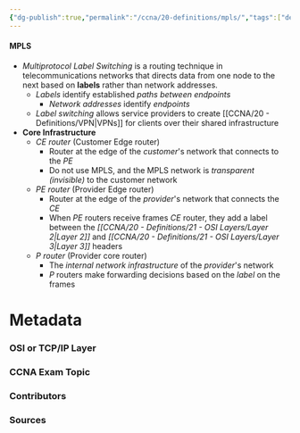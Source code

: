 ```yaml
---
{"dg-publish":true,"permalink":"/ccna/20-definitions/mpls/","tags":["defs_ccna"],"created":"2023-11-04T12:45:23.000-07:00","updated":"2023-11-08T14:02:42.000-08:00"}
---
```


#### MPLS
- *Multiprotocol Label Switching* is a routing technique in telecommunications networks that directs data from one node to the next based on **labels** rather than network addresses.
	- *Labels* identify established *paths between endpoints*
		- *Network addresses* identify *endpoints*
	- *Label switching* allows service providers to create [[CCNA/20 - Definitions/VPN\|VPNs]] for clients over their shared infrastructure
- **Core Infrastructure**
	- *CE router* (Customer Edge router)
		- Router at the edge of the *customer*'s network that connects to the *PE*
		- Do not use MPLS, and the MPLS network is *transparent (invisible)* to the customer network
	- *PE router* (Provider Edge router)
		- Router at the edge of the *provider*'s network that connects the *CE*
		- When *PE* routers receive frames *CE* router, they add a label between the *[[CCNA/20 - Definitions/21 - OSI Layers/Layer 2\|Layer 2]]* and *[[CCNA/20 - Definitions/21 - OSI Layers/Layer 3\|Layer 3]]* headers
	- *P router* (Provider core router)
		- The *internal network infrastructure* of the *provider*'s network
		- *P* routers make forwarding decisions based on the *label* on the frames





# Metadata
### OSI or TCP/IP Layer

### CCNA Exam Topic

### Contributors

### Sources
